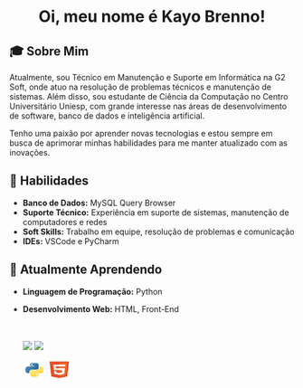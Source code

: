 <h1 align="center">Oi, meu nome é Kayo Brenno!</h1>

## 🎓 Sobre Mim

Atualmente, sou Técnico em Manutenção e Suporte em Informática na G2 Soft, onde atuo na 
resolução de problemas técnicos e manutenção de sistemas. Além disso, sou estudante de 
Ciência da Computação no Centro Universitário Uniesp, com grande interesse nas áreas de 
desenvolvimento de software, banco de dados e inteligência artificial.

Tenho uma paixão por aprender novas tecnologias e estou sempre em busca de aprimorar minhas 
habilidades para me manter atualizado com as inovações.


## 🔧 Habilidades

- **Banco de Dados:** MySQL Query Browser
- **Suporte Técnico:** Experiência em suporte de sistemas, manutenção de computadores e redes
- **Soft Skills:** Trabalho em equipe, resolução de problemas e comunicação
- **IDEs:** VSCode e PyCharm
  
## 🌱 Atualmente Aprendendo

- **Linguagem de Programação:** Python
- **Desenvolvimento Web:** HTML, Front-End
  
  <br/>
  <br/>
  <div> 
  <a href="www.linkedin.com/in/kayo-brenno-4a75411a4" target="_blank"><img src="https://img.shields.io/badge/-LinkedIn-%230077B5?style=for-the-badge&logo=linkedin&logoColor=white" target="_blank"></a>
  <a href="https://discord.com/channels" target="_blank"><img src="https://img.shields.io/badge/Discord-7289DA?style=for-the-badge&logo=discord&logoColor=white" target="_blank"></a> 
  </div>
  <br/>
    <img align="center" alt="Kayo-Python" height="30" width="40" src="https://raw.githubusercontent.com/devicons/devicon/master/icons/python/python-original.svg"> <img align="center" alt="Kayo-HTML" height="30" width="40" src="https://raw.githubusercontent.com/devicons/devicon/master/icons/html5/html5-original.svg">
